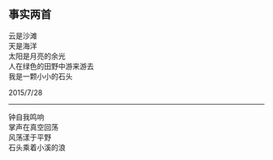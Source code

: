 ## 事实两首

云是沙滩<br>
天是海洋<br>
太阳是月亮的余光<br>
人在绿色的田野中游来游去<br>
我是一颗小小的石头<br>

2015/7/28<br>

---
钟自我鸣响<br>
掌声在真空回荡<br>
风荡漾于平野<br>
石头乘着小溪的浪<br>
